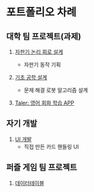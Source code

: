 # 포트폴리오 차례
## 대학 팀 프로젝트(과제)
1. [자판기 논리 회로 설계](https://github.com/Twoketchupplz/VendingMachineLogicCircuitDesign)
    - 자판기 동작 기획

2. [기초 공학 설계](LineTracer)
    - 문제 해결 로봇 알고리즘 설계


3. [Taler: 영어 회화 학습 APP](https://github.com/aldrn29/Taler)
## 자기 개발
1. [UI 개발](https://github.com/Twoketchupplz/Unity/tree/master/2dDemoGame)
    - 직접 만든 카드 핸들링 UI
## 퍼즐 게임 팀 프로젝트
1. [데이터테이블](데이터테이블)

